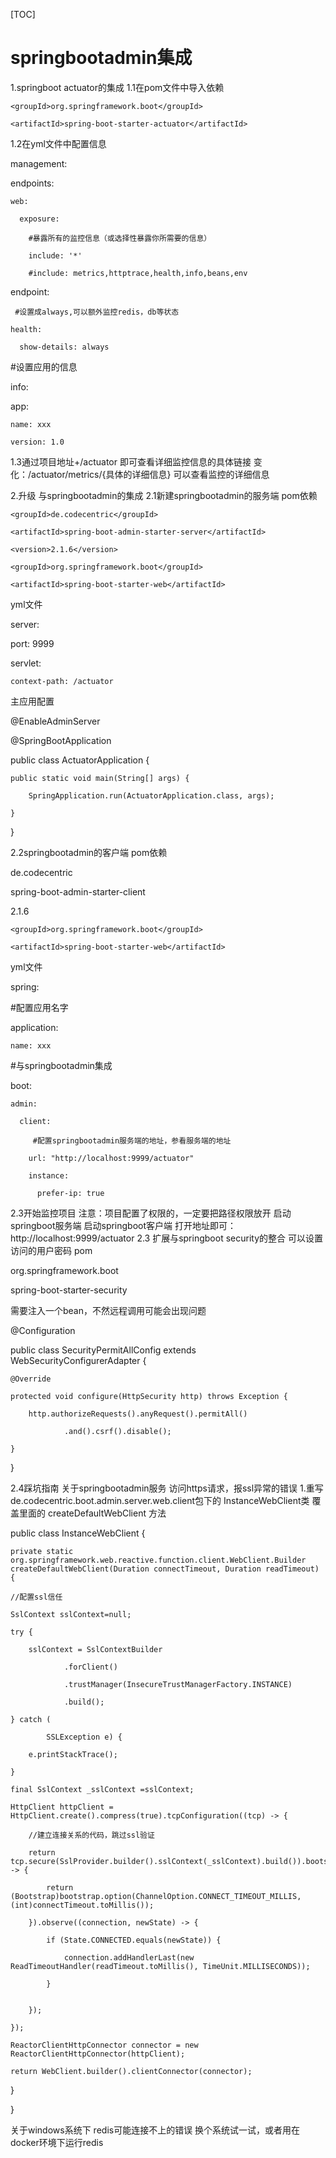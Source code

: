 

[TOC]
# springbootadmin集成


1.springboot actuator的集成
1.1在pom文件中导入依赖

<dependency>

    <groupId>org.springframework.boot</groupId>

    <artifactId>spring-boot-starter-actuator</artifactId>

</dependency>

1.2在yml文件中配置信息

management:

  endpoints:

    web:

      exposure:

        #暴露所有的监控信息（或选择性暴露你所需要的信息）

        include: '*'

        #include: metrics,httptrace,health,info,beans,env

  endpoint:

     #设置成always,可以额外监控redis，db等状态

    health:

      show-details: always


#设置应用的信息

info:

  app:

    name: xxx

    version: 1.0


1.3通过项目地址+/actuator 即可查看详细监控信息的具体链接
 变化：/actuator/metrics/{具体的详细信息}  可以查看监控的详细信息

2.升级 与springbootadmin的集成
2.1新建springbootadmin的服务端
pom依赖

<!--spring boot admin服务端引入依赖-->

<dependency>

    <groupId>de.codecentric</groupId>

    <artifactId>spring-boot-admin-starter-server</artifactId>

    <version>2.1.6</version>

</dependency>

<dependency>

    <groupId>org.springframework.boot</groupId>

    <artifactId>spring-boot-starter-web</artifactId>

</dependency>

yml文件

server:

  port: 9999

  servlet:

    context-path: /actuator

主应用配置

@EnableAdminServer

@SpringBootApplication

public class ActuatorApplication {


    public static void main(String[] args) {

        SpringApplication.run(ActuatorApplication.class, args);

    }


}

2.2springbootadmin的客户端
pom依赖

<dependency>

   <groupId>de.codecentric</groupId>

   <artifactId>spring-boot-admin-starter-client</artifactId>

   <version>2.1.6</version>

</dependency>

<dependency>

    <groupId>org.springframework.boot</groupId>

    <artifactId>spring-boot-starter-web</artifactId>

</dependency>

yml文件

spring:

  #配置应用名字

  application:

    name: xxx

  #与springbootadmin集成

  boot:

    admin:

      client:

         #配置springbootadmin服务端的地址，参看服务端的地址

        url: "http://localhost:9999/actuator"

        instance:

          prefer-ip: true

2.3开始监控项目
注意：项目配置了权限的，一定要把路径权限放开
启动springboot服务端
启动springboot客户端
打开地址即可：http://localhost:9999/actuator
2.3 扩展与springboot security的整合
可以设置访问的用户密码
pom

<dependency>

   <groupId>org.springframework.boot</groupId>

   <artifactId>spring-boot-starter-security</artifactId>

</dependency>

需要注入一个bean，不然远程调用可能会出现问题

@Configuration

public  class SecurityPermitAllConfig extends WebSecurityConfigurerAdapter {

    @Override

    protected void configure(HttpSecurity http) throws Exception {

        http.authorizeRequests().anyRequest().permitAll()

                .and().csrf().disable();

    }

}



2.4踩坑指南
关于springbootadmin服务 访问https请求，报ssl异常的错误
1.重写de.codecentric.boot.admin.server.web.client包下的 InstanceWebClient类
覆盖里面的 createDefaultWebClient 方法

public class InstanceWebClient {

    private static org.springframework.web.reactive.function.client.WebClient.Builder createDefaultWebClient(Duration connectTimeout, Duration readTimeout) {

    //配置ssl信任

    SslContext sslContext=null;

    try {

        sslContext = SslContextBuilder

                .forClient()

                .trustManager(InsecureTrustManagerFactory.INSTANCE)

                .build();

    } catch (

            SSLException e) {

        e.printStackTrace();

    }

    final SslContext _sslContext =sslContext;

    HttpClient httpClient = HttpClient.create().compress(true).tcpConfiguration((tcp) -> {

        //建立连接关系的代码，跳过ssl验证

        return tcp.secure(SslProvider.builder().sslContext(_sslContext).build()).bootstrap((bootstrap) -> {

            return (Bootstrap)bootstrap.option(ChannelOption.CONNECT_TIMEOUT_MILLIS, (int)connectTimeout.toMillis());

        }).observe((connection, newState) -> {

            if (State.CONNECTED.equals(newState)) {

                connection.addHandlerLast(new ReadTimeoutHandler(readTimeout.toMillis(), TimeUnit.MILLISECONDS));

            }


        });

    });

    ReactorClientHttpConnector connector = new ReactorClientHttpConnector(httpClient);

    return WebClient.builder().clientConnector(connector);

}

    

}

关于windows系统下 redis可能连接不上的错误
换个系统试一试，或者用在docker环境下运行redis
